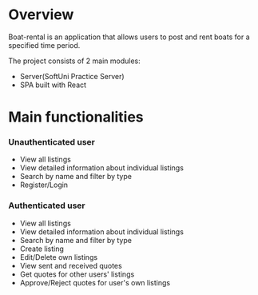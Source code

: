 # Overview

Boat-rental is an application that allows users to post and rent boats for a specified time period.

The project consists of 2 main modules:

- Server(SoftUni Practice Server)
- SPA built with React

# Main functionalities

### Unauthenticated user

- View all listings
- View detailed information about individual listings
- Search by name and filter by type
- Register/Login

### Authenticated user

- View all listings
- View detailed information about individual listings
- Search by name and filter by type
- Create listing
- Edit/Delete own listings
- View sent and received quotes
- Get quotes for other users' listings
- Approve/Reject quotes for user's own listings
